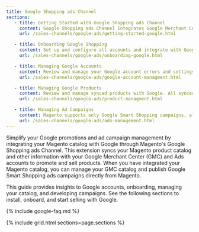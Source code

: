 ```yaml
---
title: Google Shopping ads Channel
sections:
   - title: Getting Started with Google Shopping ads Channel
     content: Google Shopping ads Channel integrates Google Merchant Center, Google Ads, and your Magento catalog to advertise and sell products. Learn more about installing the extension, FAQs, terms, workflows, best practices, and more.
     url: /sales-channels/google-ads/getting-started-google.html

   - title: Onboarding Google Shopping
     content: Set up and configure all accounts and integrate with Google following the onboarding process. The process walks through creating all accounts, syncing products, and creating your first Smart Shopping ad campaign.
     url: /sales-channels/google-ads/onboarding-google.html

   - title: Managing Google Accounts
     content: Review and manage your Google account errors and settings. You must resolve any account issues to create and sell through campaigns.
     url: /sales-channels/google-ads/google-account-managment.html

   - title: Managing Google Products
     content: Review and manage synced products with Google. All synced products save to a Google product catalog with a status of approved or disapproved. Products must be approved to display in ads.
     url: /sales-channels/google-ads/product-managment.html

   - title: Managing Ad Campaigns
     content: Magento supports only Google Smart Shopping campaigns, allowing you to create and manage campaigns directly through the Admin.
     url: /sales-channels/google-ads/ads-management.html
---
```


Simplify your Google promotions and ad campaign management by integrating your Magento catalog with Google through Magento's Google Shopping ads Channel. This extension syncs your Magento product catalog and other information with your Google Merchant Center (GMC) and Ads accounts to promote and sell products. When you have integrated your Magento catalog, you can manage your GMC catalog and publish Google Smart Shopping ads campaigns directly from Magento.

This guide provides insights to Google accounts, onboarding, managing your catalog, and developing campaigns. See the following sections to install, onboard, and start selling with Google.

{% include google-faq.md %}

{% include grid.html sections=page.sections %}